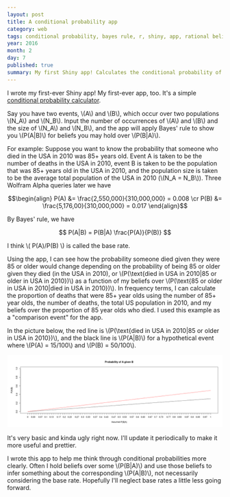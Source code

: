```yaml
---
layout: post
title: A conditional probability app
category: web
tags: conditional probability, bayes rule, r, shiny, app, rational belief
year: 2016
month: 2
day: 7
published: true
summary: My first Shiny app! Calculates the conditional probability of an event A given an event B and a population P for a range of assumed P(B|A).
---
```


I wrote my first-ever Shiny app! My first-ever app, too. It's a simple [conditional probability calculator](https://akhilrao.shinyapps.io/conditionalProbApp/). 

Say you have two events, \\(A\\) and \\(B\\), which occur over two populations \\(N_A\\) and \\(N_B\\). Input the number of occurrences of \\(A\\) and \\(B\\) and the size of \\(N_A\\) and \\(N_B\\), and the app will apply Bayes' rule to show you \\(P(A|B)\\) for beliefs you may hold over \\(P(B|A)\\).

For example: Suppose you want to know the probability that someone who died in the USA in 2010 was 85+ years old. Event A is taken to be the number of deaths in the USA in 2010, event B is taken to be the population that was 85+ years old in the USA in 2010, and the population size is taken to be the average total population of the USA in 2010 (\\(N_A = N_B\\)). Three Wolfram Alpha queries later we have

$$\begin{align}
P(A) &= \frac{2,550,000}{310,000,000} = 0.008 \cr
P(B) &= \frac{5,176,00}{310,000,000} = 0.017
\end{align}$$

By Bayes' rule, we have

$$ P(A|B) = P(B|A) \frac{P(A)}{P(B)} $$

I think \\( P(A)/P(B) \\) is called the base rate. 

Using the app, I can see how the probability someone died given they were 85 or older would change depending on the probability of being 85 or older given they died (in the USA in 2010), or \\(P(\text{died in USA in 2010|85 or older in USA in 2010})\\) as a function of my beliefs over \\(P(\text{85 or older in USA in 2010|died in USA in 2010})\\). In frequency terms, I can calculate the proportion of deaths that were 85+ year olds using the number of 85+ year olds, the number of deaths, the total US population in 2010, and my beliefs over the proportion of 85 year olds who died. I used this example as a "comparison event" for the app.

In the picture below, the red line is \\(P(\text{died in USA in 2010|85 or older in USA in 2010})\\), and the black line is \\(P(A|B)\\) for a hypothetical event where \\(P(A) = 15/100\\) and \\(P(B) = 50/100\\).

[![Example](/public/images/conditionalProbApp/stock.png "Example")](/public/images/conditionalProbApp/stock.png "Example")

It's very basic and kinda ugly right now. I'll update it periodically to make it more useful and prettier.

I wrote this app to help me think through conditional probabilities more clearly. Often I hold beliefs over some \\(P(B|A)\\) and use those beliefs to infer something about the corresponding \\(P(A|B)\\), not necessarily considering the base rate. Hopefully I'll neglect base rates a little less going forward.